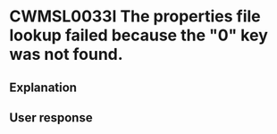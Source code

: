 # CWMSL0033I The properties file lookup failed because the "0" key was not found.

## Explanation

## User response